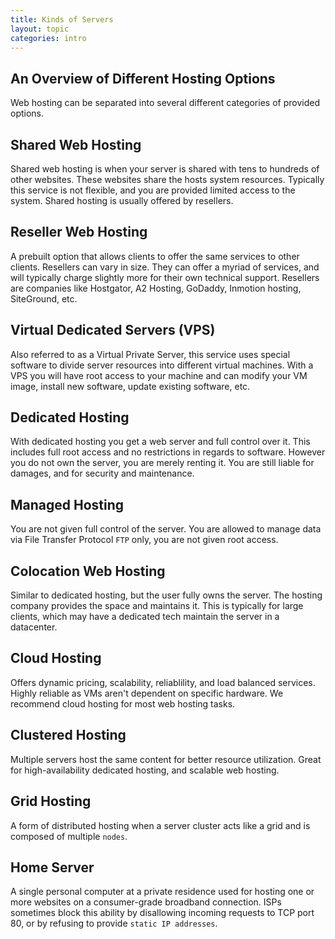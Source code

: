 ```yaml
---
title: Kinds of Servers
layout: topic
categories: intro
---
```


## An Overview of Different Hosting Options

Web hosting can be separated into several different categories of provided options.

## Shared Web Hosting

Shared web hosting is when your server is shared with tens to hundreds of other websites.
These websites share the hosts system resources. Typically this service is not flexible, and
you are provided limited access to the system. Shared hosting is usually offered by resellers.

## Reseller Web Hosting

A prebuilt option that allows clients to offer the same services to other clients. Resellers
can vary in size. They can offer a myriad of services, and will typically charge slightly more
for their own technical support. Resellers are companies like Hostgator, A2 Hosting, GoDaddy,
Inmotion hosting, SiteGround, etc.

## Virtual Dedicated Servers (VPS)

Also referred to as a Virtual Private Server, this service uses special software to divide server
resources into different virtual machines. With a VPS you will have root access to your machine
and can modify your VM image, install new software, update existing software, etc.

## Dedicated Hosting

With dedicated hosting you get a web server and full control over it. This includes full root access
and no restrictions in regards to software. However you do not own the server, you are merely renting
it. You are still liable for damages, and for security and maintenance.

## Managed Hosting

You are not given full control of the server. You are allowed to manage data via File Transfer Protocol
`FTP` only, you are not given root access.

## Colocation Web Hosting

Similar to dedicated hosting, but the user fully owns the server. The hosting company provides the
space and maintains it. This is typically for large clients, which may have a dedicated tech maintain
the server in a datacenter.

## Cloud Hosting

Offers dynamic pricing, scalability, reliablility, and load balanced services. Highly reliable as
VMs aren't dependent on specific hardware. We recommend cloud hosting for most web hosting tasks.

## Clustered Hosting

Multiple servers host the same content for better resource utilization. Great for high-availability dedicated
hosting, and scalable web hosting.

## Grid Hosting

A form of distributed hosting when a server cluster acts like a grid and is composed of multiple `nodes`.

## Home Server

A single personal computer at a private residence used for hosting one or more websites on a consumer-grade
broadband connection. ISPs sometimes block this ability by disallowing incoming requests to TCP port 80, or
by refusing to provide `static IP addresses`.